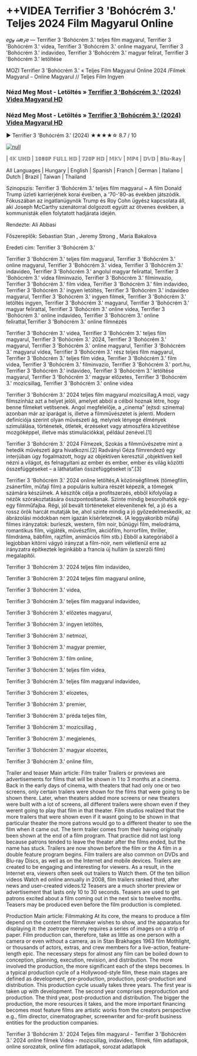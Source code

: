 # ++VIDEA Terrifier 3 'Bohócrém 3.' Teljes 2024 Film Magyarul Online
𝑒𝑔𝓎 𝒾𝒹𝑒𝒿𝑒 — Terrifier 3 'Bohócrém 3.' teljes film magyarul, Terrifier 3 'Bohócrém 3.' videa, Terrifier 3 'Bohócrém 3.' online magyarul, Terrifier 3 'Bohócrém 3.' indavideo, Terrifier 3 'Bohócrém 3.' magyar felirat, Terrifier 3 'Bohócrém 3.' letöltése

MOZI Terrifier 3 'Bohócrém 3.' « Teljes Film Magyarul Online 2024 /Filmek Magyarul – Online Magyarul // Teljes Film Ingyen

### Nézd Meg Most - Letöltés » [Terrifier 3 'Bohócrém 3.' (2024) Videa Magyarul HD](http://love-4k.com/hu/movie/1034541/terrifier-3.github)

### Nézd Meg Most - Letöltés » [Terrifier 3 'Bohócrém 3.' (2024) Videa Magyarul HD](http://love-4k.com/hu/movie/1034541/terrifier-3.github)

▶️ Terrifier 3 'Bohócrém 3.' (2024) ★★★★☆ 8.7 / 10

[![null](https://static.wixstatic.com/media/855a25_043b5abeb4ae4d35ac003198e7fe56ed~mv2.gif)](http://love-4k.com/hu/movie/1034541/terrifier-3.github)


| 𝟜𝕂 𝕌ℍ𝔻 | 𝟙𝟘𝟠𝟘ℙ 𝔽𝕌𝕃𝕃 ℍ𝔻 | 𝟟𝟚𝟘ℙ ℍ𝔻 | 𝕄𝕂𝕍 | 𝕄ℙ𝟜 | 𝔻𝕍𝔻 | 𝔹𝕝𝕦-ℝ𝕒𝕪 |

All Languages | Hungary | English | Spanish | Franch | German | Italiano | Dutch | Brazil | Taiwan | Thailand

Szinopszis: Terrifier 3 'Bohócrém 3.' teljes film magyarul ~ A film Donald Trump üzleti karrierjének korai éveiben, a '70-'80-as években játszódik. Fókuszában az ingatlanügynök Trump és Roy Cohn ügyész kapcsolata áll, aki Joseph McCarthy szenátorral dolgozott együtt az ötvenes években, a kommunisták ellen folytatott hadjárata idején.

Rendezte: Ali Abbasi

Főszereplők: Sebastian Stan , Jeremy Strong , Maria Bakalova

Eredeti cím: Terrifier 3 'Bohócrém 3.'

Terrifier 3 'Bohócrém 3.' teljes film magyarul, Terrifier 3 'Bohócrém 3.' online magyarul, Terrifier 3 'Bohócrém 3.' videa, Terrifier 3 'Bohócrém 3.' indavideo, Terrifier 3 'Bohócrém 3.' angolul magyar felirattal, Terrifier 3 'Bohócrém 3.' videa filminvazio, Terrifier 3 'Bohócrém 3.' filminvazio, Terrifier 3 'Bohócrém 3.' film videa, Terrifier 3 'Bohócrém 3.' film indavideo, Terrifier 3 'Bohócrém 3.' ingyen letöltés, Terrifier 3 'Bohócrém 3.' indavideo magyarul, Terrifier 3 'Bohócrém 3.' ingyen filmek, Terrifier 3 'Bohócrém 3.' letöltés ingyen, Terrifier 3 'Bohócrém 3.' magyarul, Terrifier 3 'Bohócrém 3.' magyar felirattal, Terrifier 3 'Bohócrém 3.' online videa, Terrifier 3 'Bohócrém 3.' online indavideo, Terrifier 3 'Bohócrém 3.' online felirattal,Terrifier 3 'Bohócrém 3.' online filmnézés

Terrifier 3 'Bohócrém 3.' videa, Terrifier 3 'Bohócrém 3.' teljes film magyarul, Terrifier 3 'Bohócrém 3.' 2024, Terrifier 3 'Bohócrém 3.' magyarul, Terrifier 3 'Bohócrém 3.' online magyarul, Terrifier 3 'Bohócrém 3.' magyarul videa, Terrifier 3 'Bohócrém 3.' rész teljes film magyarul, Terrifier 3 'Bohócrém 3.' teljes film videa, Terrifier 3 'Bohócrém 3.' film videa, Terrifier 3 'Bohócrém 3.' filminvazio, Terrifier 3 'Bohócrém 3.' port.hu, Terrifier 3 'Bohócrém 3.' indavideo, Terrifier 3 'Bohócrém 3.' letöltése magyarul, Terrifier 3 'Bohócrém 3.' magyar előzetes, Terrifier 3 'Bohócrém 3.' mozicsillag, Terrifier 3 'Bohócrém 3.' online videa

Terrifier 3 'Bohócrém 3.' 2024 teljes film magyarul mozicsillag,A mozi, vagy filmszínház azt a helyet jelöli, amelyet abból a célból hoznak létre, hogy benne filmeket vetítsenek. Angol megfelelője, a „cinema” (ejtsd: szinema) azonban már az iparágat is, illetve a filmművészetet is jelenti. Modern definíciója szerint olyan művészeti ág, melynek lényege élmények szimulálása, történetek, ötletek, érzéseket vagy atmoszféra közvetítése mozgóképpel, illetve más stimulációkkal, például zenével.[1]

Terrifier 3 'Bohócrém 3.' 2024 Filmezek, Szokás a filmművészetre mint a hetedik művészeti ágra hivatkozni.[2] Radványi Géza filmrendező egy interjúban úgy fogalmazott, hogy az objektíven keresztül „objektíven kell nézni a világot, és felnagyítani az ember és ember, ember és világ közötti összefüggéseket – a láthatatlan összefüggéseket is”.[3]

Terrifier 3 'Bohócrém 3.' 2024 online letöltés,A közönségfilmek (tömegfilm, zsánerfilm, műfaji film) a populáris kultúra részét képezik, a tömegek számára készülnek. A készítők célja a profitszerzés, ebből kifolyólag a nézők szórakoztatására összpontosítanak. Szinte mindig besorolhatók egy-egy filmműfajba. Régi, jól bevált történeteket elevenítenek fel, a jó és a rossz örök harcát mutatják be, ahol szinte mindig a jó győzedelmeskedik, az ábrázolási módokban nem igazán kísérleteznek. (A leggyakoribb műfaji filmes irányzatok: burleszk, western, film noir, bűnügyi film, melodráma, romantikus film, vígjáték, művészfilm, akciófilm, horrorfilm, thriller, filmdráma, bábfilm, rajzfilm, animációs film stb.) Ebből a kategóriából a legjobban kitörni vágyó irányzat a film-noir, nem véletlenül erre az irányzatra építkeztek leginkább a francia új hullám (a szerzői film) megalapítói.

Terrifier 3 'Bohócrém 3.' 2024 teljes film indavideo,

Terrifier 3 'Bohócrém 3.' 2024 teljes film magyarul online,

Terrifier 3 'Bohócrém 3.' videa,

Terrifier 3 'Bohócrém 3.' teljes film magyarul indavideo,

Terrifier 3 'Bohócrém 3.' előzetes magyarul,

Terrifier 3 'Bohócrém 3.' ingyen letöltés,

Terrifier 3 'Bohócrém 3.' netmozi,

Terrifier 3 'Bohócrém 3.' magyar premier,

Terrifier 3 'Bohócrém 3.' film online,

Terrifier 3 'Bohócrém 3.' teljes film videa,

Terrifier 3 'Bohócrém 3.' teljes film magyarul indavideo,

Terrifier 3 'Bohócrém 3.' elozetes,

Terrifier 3 'Bohócrém 3.' premier,

Terrifier 3 'Bohócrém 3.' préda teljes film,

Terrifier 3 'Bohócrém 3.' mozicsillag ,

Terrifier 3 'Bohócrém 3.' megjelenés,

Terrifier 3 'Bohócrém 3.' magyar elozetes,

Terrifier 3 'Bohócrém 3.' online film,

Trailer and teaser Main article: Film trailer Trailers or previews are advertisements for films that will be shown in 1 to 3 months at a cinema. Back in the early days of cinema, with theaters that had only one or two screens, only certain trailers were shown for the films that were going to be shown there. Later, when theaters added more screens or new theaters were built with a lot of screens, all different trailers were shown even if they werent going to play that film in that theater. Film studios realized that the more trailers that were shown even if it wasnt going to be shown in that particular theater the more patrons would go to a different theater to see the film when it came out. The term trailer comes from their having originally been shown at the end of a film program. That practice did not last long because patrons tended to leave the theater after the films ended, but the name has stuck. Trailers are now shown before the film or the A film in a double feature program begins. Film trailers are also common on DVDs and Blu-ray Discs, as well as on the Internet and mobile devices. Trailers are created to be engaging and interesting for viewers. As a result, in the Internet era, viewers often seek out trailers to Watch them. Of the ten billion videos Watch ed online annually in 2008, film trailers ranked third, after news and user-created videos.12 Teasers are a much shorter preview or advertisement that lasts only 10 to 30 seconds. Teasers are used to get patrons excited about a film coming out in the next six to twelve months. Teasers may be produced even before the film production is completed.

Production Main article: Filmmaking At its core, the means to produce a film depend on the content the filmmaker wishes to show, and the apparatus for displaying it: the zoetrope merely requires a series of images on a strip of paper. Film production can, therefore, take as little as one person with a camera or even without a camera, as in Stan Brakhages 1963 film Mothlight, or thousands of actors, extras, and crew members for a live-action, feature-length epic. The necessary steps for almost any film can be boiled down to conception, planning, execution, revision, and distribution. The more involved the production, the more significant each of the steps becomes. In a typical production cycle of a Hollywood-style film, these main stages are defined as development, pre-production, production, post-production and distribution. This production cycle usually takes three years. The first year is taken up with development. The second year comprises preproduction and production. The third year, post-production and distribution. The bigger the production, the more resources it takes, and the more important financing becomes most feature films are artistic works from the creators perspective e.g., film director, cinematographer, screenwriter and for-profit business entities for the production companies.

Terrifier 3 'Bohócrém 3.' 2024 Teljes film magyarul - Terrifier 3 'Bohócrém 3.' 2024 online filmek Videa - mozicsillag, indavideo, filmek, film adatlapok, online sorozatok, online film adatlapok, sorozat adatlapok
